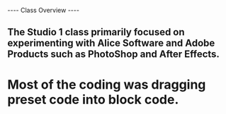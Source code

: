 ---- Class Overview ----

## The Studio 1 class primarily focused on experimenting with Alice Software and Adobe Products such as PhotoShop and After Effects.
# Most of the coding was dragging preset code into block code. 
